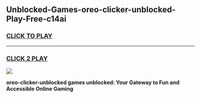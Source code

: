 
## Unblocked-Games-oreo-clicker-unblocked-Play-Free-c14ai
<h3>
<a href="https://premium76.site?title=oreo-clicker-unblocked&ref=23A">CLICK TO PLAY</a></h3>
<hr>

<h3>
<a href="https://premium76.site?title=oreo-clicker-unblocked&ref=23A">CLICK 2 PLAY</a>
  
</h3>

<a href="https://premium76.site?title=oreo-clicker-unblocked&ref=23A"><img src="https://clearcache.store/games.png"></a>


**oreo-clicker-unblocked games unblocked: Your Gateway to Fun and Accessible Online Gaming**
